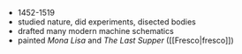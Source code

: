 - 1452-1519
- studied nature, did experiments, disected bodies
- drafted many modern machine schematics
- painted *Mona Lisa* and *The Last Supper* ([[Fresco|fresco]])
